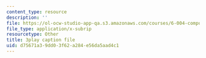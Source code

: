```yaml
---
content_type: resource
description: ''
file: https://ol-ocw-studio-app-qa.s3.amazonaws.com/courses/6-004-computation-structures-spring-2017/d75671a39dd03f62a284e56da5aad4c1_IK9OVbj_Ir0.srt
file_type: application/x-subrip
resourcetype: Other
title: 3play caption file
uid: d75671a3-9dd0-3f62-a284-e56da5aad4c1
---
```

